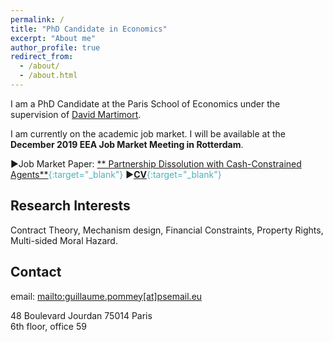 ```yaml
---
permalink: /
title: "PhD Candidate in Economics"
excerpt: "About me"
author_profile: true
redirect_from: 
  - /about/
  - /about.html
---
```


I am a PhD Candidate at the Paris School of Economics under the supervision of [David Martimort](https://sites.google.com/site/martimortdavid/).

I am currently on the academic job market. I will be available at the **December 2019 EEA Job Market Meeting in Rotterdam**.

&#9658;Job Market Paper: <span style="color:#4CB1BD;">[** Partnership Dissolution with Cash-Constrained Agents**](../files/JMP_Pommey_Permanent.pdf){:target="_blank"}</span>
&#9658;<span style="color:#4CB1BD;">[**CV**](../files/CV_Pommey_Permanent.pdf){:target="_blank"}</span>

Research Interests
------------------

Contract Theory, Mechanism design, Financial Constraints, Property Rights, Multi-sided Moral Hazard.

Contact
-----------------

email: <mailto:guillaume.pommey[at]psemail.eu> 

48 Boulevard Jourdan 75014 Paris <br/>
6th floor, office 59


